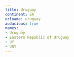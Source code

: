 ```yaml
---
title: Uruguay
continent: SA
urlname: uruguay
audacious: true
names:
- Uruguay
- Eastern Republic of Uruguay
- UY
- URY
---
```


